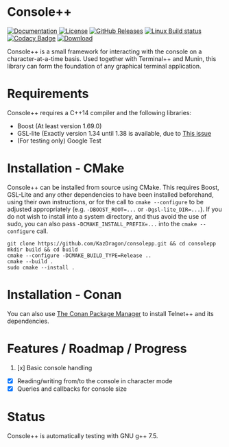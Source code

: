 # Console++

[![Documentation](https://img.shields.io/badge/code-documented-brightgreen.svg?style=flat)](https://kazdragon.github.io/consolepp/) 
[![License](https://img.shields.io/github/license/KazDragon/consolepp.svg)](https://en.wikipedia.org/wiki/MIT_License) 
[![GitHub Releases](https://img.shields.io/github/release/KazDragon/consolepp.svg)](https://github.com/KazDragon/consolepp/releases) 
[![Linux Build status](https://github.com/KazDragon/consolepp/workflows/build/badge.svg)](https://github.com/KazDragon/consolepp/actions?query=event%3Apush) 
[![Codacy Badge](https://api.codacy.com/project/badge/Grade/63ec54845f2c41f1899706c61f1c316b)](https://www.codacy.com/app/KazDragon/consolepp?utm_source=github.com&amp;utm_medium=referral&amp;utm_content=KazDragon/consolepp&amp;utm_campaign=Badge_Grade)
[![Download](https://api.bintray.com/packages/kazdragon/conan-public/consolepp%3Akazdragon/images/download.svg)](https://bintray.com/kazdragon/conan-public/consolepp%3Akazdragon/_latestVersion)

Console++ is a small framework for interacting with the console on a character-at-a-time basis.  Used together with Terminal++ and Munin, this
library can form the foundation of any graphical terminal application.

# Requirements

Console++ requires a C++14 compiler and the following libraries:
  * Boost (At least version 1.69.0)
  * GSL-lite (Exactly version 1.34 until 1.38 is available, due to [This issue](https://github.com/gsl-lite/gsl-lite/issues/270)
  * (For testing only) Google Test

# Installation - CMake

Console++ can be installed from source using CMake.  This requires Boost, GSL-Lite and any other dependencies to have been installed beforehand, using their own instructions, or for the call to `cmake --configure` to be adjusted appropriately (e.g. `-DBOOST_ROOT=...` or `-Dgsl-lite_DIR=...`).  If you do not wish to install into a system directory, and thus avoid the use of sudo, you can also pass `-DCMAKE_INSTALL_PREFIX=...` into the `cmake --configure` call.

    git clone https://github.com/KazDragon/consolepp.git && cd consolepp
    mkdir build && cd build
    cmake --configure -DCMAKE_BUILD_TYPE=Release ..
    cmake --build .
    sudo cmake --install .

# Installation - Conan

You can also use [The Conan Package Manager](https://conan.io/) to install Telnet++ and its dependencies.

# Features / Roadmap / Progress

1. [x] Basic console handling
  * [x] Reading/writing from/to the console in character mode
  * [x] Queries and callbacks for console size

# Status

Console++ is automatically testing with GNU g++ 7.5.
